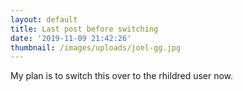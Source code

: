```yaml
---
layout: default
title: Last post before switching
date: '2019-11-09 21:42:26'
thumbnail: /images/uploads/joel-gg.jpg
---
```

My plan is to switch this over to the rhildred user now.
